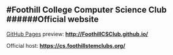 #Foothill College Computer Science Club
######Official website
---
[GitHub Pages](https://pages.github.com/) preview: **http://FoothillCSClub.github.io/**

Official host: **https://cs.foothillstemclubs.org/**
